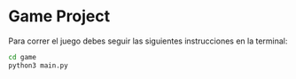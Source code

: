 # Game Project

Para correr el juego debes seguir las siguientes instrucciones en la terminal:


```sh
cd game
python3 main.py
```